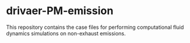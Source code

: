 # drivaer-PM-emission

This repository contains the case files for performing computational fluid dynamics simulations on non-exhaust emissions.
